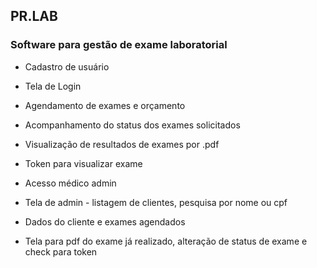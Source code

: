 ## PR.LAB

### Software para gestão de exame laboratorial

* Cadastro de usuário
* Tela de Login
* Agendamento de exames e orçamento
* Acompanhamento do status dos exames solicitados
* Visualização de resultados de exames por .pdf
* Token para visualizar exame

* Acesso médico admin
* Tela de admin - listagem de clientes, pesquisa por nome ou cpf
* Dados do cliente e exames agendados
* Tela para pdf do exame já realizado, alteração de status de exame e check para token
  
